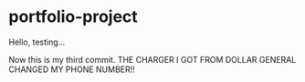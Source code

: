 # portfolio-project
Hello, testing...

Now this is my third commit. THE CHARGER I GOT FROM DOLLAR GENERAL CHANGED MY PHONE NUMBER!!